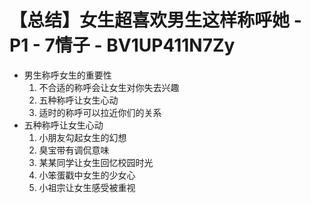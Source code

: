 # 【总结】女生超喜欢男生这样称呼她 - P1 - 7情子 - BV1UP411N7Zy

-   男生称呼女生的重要性
    1.  不合适的称呼会让女生对你失去兴趣
    2.  五种称呼让女生心动
    3.  适时的称呼可以拉近你们的关系
-   五种称呼让女生心动
    1.  小朋友勾起女生的幻想
    2.  臭宝带有调侃意味
    3.  某某同学让女生回忆校园时光
    4.  小笨蛋戳中女生的少女心
    5.  小祖宗让女生感受被重视